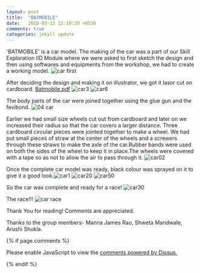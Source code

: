 ```yaml
---
layout: post
title:  "BATMOBILE"
date:   2018-03-12 12:10:39 +0530
comments: true
categories: jekyll update
---
```

 'BATMOBILE' is a car model. The making of the car was a part of our Skill Exploration IID Module where we were asked to first sketch the design and then using softwares and equipments from the workshop, we had to create a working model.
![car first](https://user-images.githubusercontent.com/36836659/38028549-dd140b9a-32b0-11e8-9551-f1225f89c4e3.jpg)

After deciding the design and making it on illustrator, we got it lasor cut on cardboard.
[Batmobile.pdf](https://github.com/Shweta-Mandwale/Shweta-Mandwale.github.io/files/1855927/Batmobile.pdf)
![car3](https://user-images.githubusercontent.com/36836659/37270573-516216cc-25f5-11e8-8dbb-7e833a5e8b5e.jpg)
![car6](https://user-images.githubusercontent.com/36836659/37270566-4a4b5204-25f5-11e8-8a19-f568ab487634.jpg)

The body parts of the car were joined together using the glue gun and the fevibond.
![04 car](https://user-images.githubusercontent.com/36836659/37873136-ac1a1a72-3033-11e8-82cb-9427bd79b889.jpg)

Earlier we had small size wheels cut out from cardboard and later on we increased their radius so that the car covers a larger distance. Three cardboard circular pieces were jointed together to make a wheel. We had put small pieces of straw at the center of the wheels and a screwers through these straws to make the axle of the car.Rubber bands were used on both the sides of the wheel to keep it in place.The wheels were covered with a tape so as not to allow the air to pass through it.
![car02](https://user-images.githubusercontent.com/36836659/37872961-292a8a64-3030-11e8-9667-09d19b6805d8.jpg)

Once the complete car model was ready, black colour was sprayed on it to give it a good look.![car1](https://user-images.githubusercontent.com/36836659/37269737-e7bb9dcc-25f1-11e8-9c89-e961dc29ac29.jpg)
![car20](https://user-images.githubusercontent.com/36836659/38029086-8845352e-32b2-11e8-995b-c3031e565585.jpg)
![car50](https://user-images.githubusercontent.com/36836659/38030136-697e4718-32b5-11e8-8283-f3c47447ebad.jpg)

So the car was complete and ready for a race!
![car30](https://user-images.githubusercontent.com/36836659/38029181-cd88521a-32b2-11e8-9320-856ddb360e1b.jpg)

The race!!!
![car race](https://user-images.githubusercontent.com/36836659/38032208-aaff5380-32ba-11e8-9ab8-751d0d32e790.jpg)


Thank You for reading!
Comments are appreciated.

Thanks to the group members-  Manna James Rao,
                              Shweta Mandwale,
                              Arushi Shukla.

{% if page.comments %}
<div id="disqus_thread"></div>
<script>

/**
*  RECOMMENDED CONFIGURATION VARIABLES: EDIT AND UNCOMMENT THE SECTION BELOW TO INSERT DYNAMIC VALUES FROM YOUR PLATFORM OR CMS.
*  LEARN WHY DEFINING THESE VARIABLES IS IMPORTANT: https://disqus.com/admin/universalcode/#configuration-variables*/
/*
var disqus_config = function () {
this.page.url = PAGE_URL;  // Replace PAGE_URL with your page's canonical URL variable
this.page.identifier = PAGE_IDENTIFIER; // Replace PAGE_IDENTIFIER with your page's unique identifier variable
};
*/
(function() { // DON'T EDIT BELOW THIS LINE
var d = document, s = d.createElement('script');
s.src = 'https://shweta-mandwale-github-io.disqus.com/embed.js';
s.setAttribute('data-timestamp', +new Date());
(d.head || d.body).appendChild(s);
})();
</script>
<noscript>Please enable JavaScript to view the <a href="https://disqus.com/?ref_noscript">comments powered by Disqus.</a></noscript>

{% endif %}
